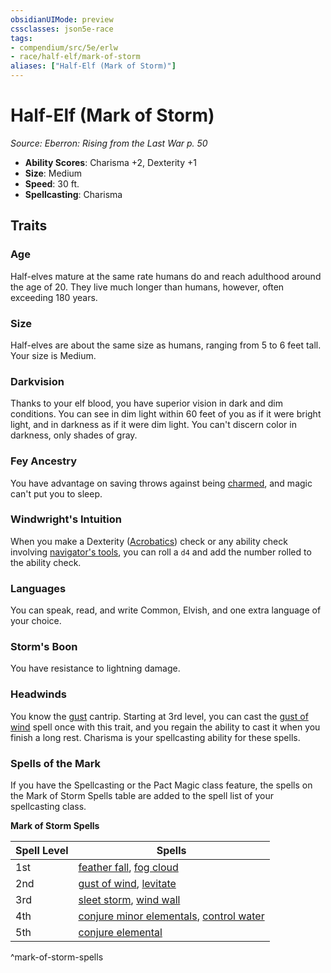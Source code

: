 ```yaml
---
obsidianUIMode: preview
cssclasses: json5e-race
tags:
- compendium/src/5e/erlw
- race/half-elf/mark-of-storm
aliases: ["Half-Elf (Mark of Storm)"]
---
```

# Half-Elf (Mark of Storm)
*Source: Eberron: Rising from the Last War p. 50*  

- **Ability Scores**: Charisma +2, Dexterity +1
- **Size**: Medium
- **Speed**: 30 ft.
- **Spellcasting**: Charisma

## Traits

### Age

Half-elves mature at the same rate humans do and reach adulthood around the age of 20. They live much longer than humans, however, often exceeding 180 years.

### Size

Half-elves are about the same size as humans, ranging from 5 to 6 feet tall. Your size is Medium.

### Darkvision

Thanks to your elf blood, you have superior vision in dark and dim conditions. You can see in dim light within 60 feet of you as if it were bright light, and in darkness as if it were dim light. You can't discern color in darkness, only shades of gray.

### Fey Ancestry

You have advantage on saving throws against being [charmed](/Systems/5e/rules/conditions.md#charmed), and magic can't put you to sleep.

### Windwright's Intuition

When you make a Dexterity ([Acrobatics](/Systems/5e/rules/skills.md#Acrobatics)) check or any ability check involving [navigator's tools](/Systems/5e/items/navigators-tools.md), you can roll a `d4` and add the number rolled to the ability check.

### Languages

You can speak, read, and write Common, Elvish, and one extra language of your choice.

### Storm's Boon

You have resistance to lightning damage.

### Headwinds

You know the [gust](/Systems/5e/spells/gust-xge.md) cantrip. Starting at 3rd level, you can cast the [gust of wind](/Systems/5e/spells/gust-of-wind.md) spell once with this trait, and you regain the ability to cast it when you finish a long rest. Charisma is your spellcasting ability for these spells.

### Spells of the Mark

If you have the Spellcasting or the Pact Magic class feature, the spells on the Mark of Storm Spells table are added to the spell list of your spellcasting class.

**Mark of Storm Spells**

| Spell Level | Spells |
|-------------|--------|
| 1st | [feather fall](/Systems/5e/spells/feather-fall.md), [fog cloud](/Systems/5e/spells/fog-cloud.md) |
| 2nd | [gust of wind](/Systems/5e/spells/gust-of-wind.md), [levitate](/Systems/5e/spells/levitate.md) |
| 3rd | [sleet storm](/Systems/5e/spells/sleet-storm.md), [wind wall](/Systems/5e/spells/wind-wall.md) |
| 4th | [conjure minor elementals](/Systems/5e/spells/conjure-minor-elementals.md), [control water](/Systems/5e/spells/control-water.md) |
| 5th | [conjure elemental](/Systems/5e/spells/conjure-elemental.md) |
^mark-of-storm-spells